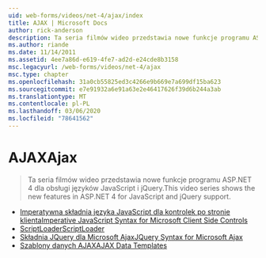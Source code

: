 ```yaml
---
uid: web-forms/videos/net-4/ajax/index
title: AJAX | Microsoft Docs
author: rick-anderson
description: Ta seria filmów wideo przedstawia nowe funkcje programu ASP.NET 4 dla obsługi języków JavaScript i jQuery.
ms.author: riande
ms.date: 11/14/2011
ms.assetid: 4ee7a86d-e619-4fe7-ad2d-e24cde8b3158
msc.legacyurl: /web-forms/videos/net-4/ajax
msc.type: chapter
ms.openlocfilehash: 31a0cb55825ed3c4266e9b669e7a699df15ba623
ms.sourcegitcommit: e7e91932a6e91a63e2e46417626f39d6b244a3ab
ms.translationtype: MT
ms.contentlocale: pl-PL
ms.lasthandoff: 03/06/2020
ms.locfileid: "78641562"
---
```

# <a name="ajax"></a><span data-ttu-id="fc0a7-103">AJAX</span><span class="sxs-lookup"><span data-stu-id="fc0a7-103">Ajax</span></span>

> <span data-ttu-id="fc0a7-104">Ta seria filmów wideo przedstawia nowe funkcje programu ASP.NET 4 dla obsługi języków JavaScript i jQuery.</span><span class="sxs-lookup"><span data-stu-id="fc0a7-104">This video series shows the new features in ASP.NET 4 for JavaScript and jQuery support.</span></span>

- [<span data-ttu-id="fc0a7-105">Imperatywna składnia języka JavaScript dla kontrolek po stronie klienta</span><span class="sxs-lookup"><span data-stu-id="fc0a7-105">Imperative JavaScript Syntax for Microsoft Client Side Controls</span></span>](aspnet-4-quick-hit-imperative-javascript-syntax-for-microsoft-client-side-controls.md)
- [<span data-ttu-id="fc0a7-106">ScriptLoader</span><span class="sxs-lookup"><span data-stu-id="fc0a7-106">ScriptLoader</span></span>](aspnet-4-quick-hit-the-scriptloader.md)
- [<span data-ttu-id="fc0a7-107">Składnia JQuery dla Microsoft Ajax</span><span class="sxs-lookup"><span data-stu-id="fc0a7-107">JQuery Syntax for Microsoft Ajax</span></span>](aspnet-4-quick-hit-jquery-syntax-for-microsoft-ajax.md)
- [<span data-ttu-id="fc0a7-108">Szablony danych AJAX</span><span class="sxs-lookup"><span data-stu-id="fc0a7-108">AJAX Data Templates</span></span>](aspnet-4-quick-hit-ajax-data-templates.md)
